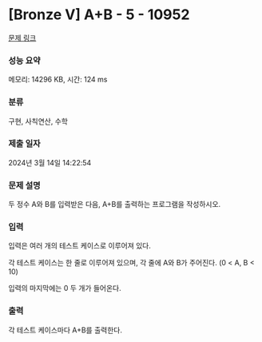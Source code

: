 # [Bronze V] A+B - 5 - 10952 

[문제 링크](https://www.acmicpc.net/problem/10952) 

### 성능 요약

메모리: 14296 KB, 시간: 124 ms

### 분류

구현, 사칙연산, 수학

### 제출 일자

2024년 3월 14일 14:22:54

### 문제 설명

<p>두 정수 A와 B를 입력받은 다음, A+B를 출력하는 프로그램을 작성하시오.</p>

### 입력 

 <p>입력은 여러 개의 테스트 케이스로 이루어져 있다.</p>

<p>각 테스트 케이스는 한 줄로 이루어져 있으며, 각 줄에 A와 B가 주어진다. (0 < A, B < 10)</p>

<p>입력의 마지막에는 0 두 개가 들어온다.</p>

### 출력 

 <p>각 테스트 케이스마다 A+B를 출력한다.</p>


